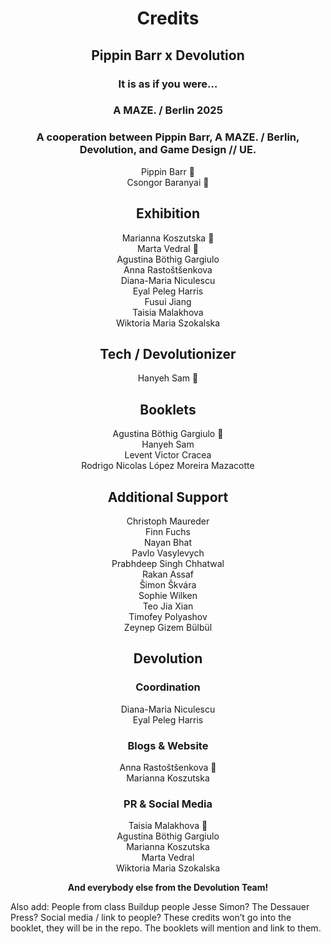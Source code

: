 <h1 align="center">Credits</h1>

<h2 align="center">Pippin Barr x Devolution</h2>

<h3 align="center">It is as if you were…<br>
<h3 align="center">A MAZE. / Berlin 2025<br>
<h3 align="center">A cooperation between Pippin Barr, A MAZE. / Berlin, Devolution, and Game Design // UE.</h3>

<p align="center">Pippin Barr 🤡<br>
Csongor Baranyai 🌱</p>

<h2 align="center">Exhibition</h2>

<p align="center">Marianna Koszutska 👑<br>
Marta Vedral 👑<br>
Agustina Böthig Gargiulo<br>
Anna Rastoštšenkova<br>
Diana-Maria Niculescu<br>
Eyal Peleg Harris<br>
Fusui Jiang<br>
Taisia Malakhova<br>
Wiktoria Maria Szokalska</p>

<h2 align="center">Tech / Devolutionizer</h2>

<p align="center">Hanyeh Sam 👑</p>

<h2 align="center">Booklets</h2>

<p align="center">Agustina Böthig Gargiulo 👑<br>
Hanyeh Sam<br>
Levent Victor Cracea<br>
Rodrigo Nicolas López Moreira Mazacotte</p>

<h2 align="center">Additional Support</h2>

<p align="center">Christoph Maureder<br>
Finn Fuchs<br>
Nayan Bhat<br>
Pavlo Vasylevych<br>
Prabhdeep Singh Chhatwal<br>
Rakan Assaf<br>
Šimon Škvára<br>
Sophie Wilken<br>
Teo Jia Xian<br>
Timofey Polyashov<br>
Zeynep Gizem Bülbül</p>

<h2 align="center">Devolution</h2>

<h3 align="center">Coordination</h3>

<p align="center">Diana-Maria Niculescu<br>
Eyal Peleg Harris</p>

<h3 align="center">Blogs & Website</h3>

<p align="center">Anna Rastoštšenkova 👑<br>
Marianna Koszutska</p>

<h3 align="center">PR & Social Media</h3>

<p align="center">Taisia Malakhova 👑<br>
Agustina Böthig Gargiulo<br>
Marianna Koszutska<br>
Marta Vedral<br>
Wiktoria Maria Szokalska</p>

<p align="center"><strong>And everybody else from the Devolution Team!</strong></p>

Also add:
People from class
Buildup people
Jesse Simon?
The Dessauer Press?
Social media / link to people?
These credits won’t go into the booklet, they will be in the repo. The booklets will mention and link to them.

